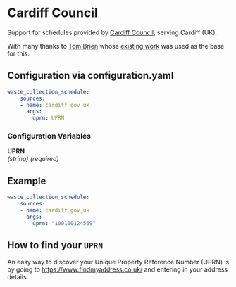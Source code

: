# Cardiff Council

Support for schedules provided by [Cardiff Council](https://www.cardiff.gov.uk/ENG/resident/Rubbish-and-recycling/When-are-my-bins-collected/Pages/default.aspx), serving Cardiff (UK).

With many thanks to [Tom Brien](https://github.com/TomBrien) whose [existing work](https://github.com/TomBrien/cardiffwastepy) was used as the base for this.

## Configuration via configuration.yaml

```yaml
waste_collection_schedule:
    sources:
    - name: cardiff_gov_uk
      args:
        uprn: UPRN

```

### Configuration Variables

**UPRN**  
*(string) (required)*

## Example

```yaml
waste_collection_schedule:
    sources:
    - name: cardiff_gov_uk
      args:
        uprn: "100100124569"
```

## How to find your `UPRN`

An easy way to discover your Unique Property Reference Number (UPRN) is by going to https://www.findmyaddress.co.uk/ and entering in your address details.